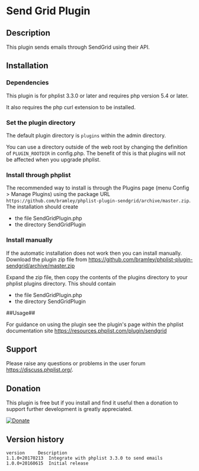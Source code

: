 # Send Grid Plugin #

## Description ##

This plugin sends emails through SendGrid using their API.

## Installation ##

### Dependencies ###

This plugin is for phplist 3.3.0 or later and requires php version 5.4 or later.

It also requires the php curl extension to be installed.

### Set the plugin directory ###
The default plugin directory is `plugins` within the admin directory.

You can use a directory outside of the web root by changing the definition of `PLUGIN_ROOTDIR` in config.php.
The benefit of this is that plugins will not be affected when you upgrade phplist.

### Install through phplist ###
The recommended way to install is through the Plugins page (menu Config > Manage Plugins) using the package
URL `https://github.com/bramley/phplist-plugin-sendgrid/archive/master.zip`.
The installation should create

* the file SendGridPlugin.php
* the directory SendGridPlugin

### Install manually ###
If the automatic installation does not work then you can install manually.
Download the plugin zip file from <https://github.com/bramley/phplist-plugin-sendgrid/archive/master.zip>

Expand the zip file, then copy the contents of the plugins directory to your phplist plugins directory.
This should contain

* the file SendGridPlugin.php
* the directory SendGridPlugin

##Usage##

For guidance on using the plugin see the plugin's page within the phplist documentation site <https://resources.phplist.com/plugin/sendgrid>

## Support ##

Please raise any questions or problems in the user forum <https://discuss.phplist.org/>.

## Donation ##

This plugin is free but if you install and find it useful then a donation to support further development is greatly appreciated.

[![Donate](https://www.paypalobjects.com/en_US/i/btn/btn_donate_LG.gif)](https://www.paypal.com/cgi-bin/webscr?cmd=_s-xclick&hosted_button_id=W5GLX53WDM7T4)

## Version history ##

    version     Description
    1.1.0+20170213  Integrate with phplist 3.3.0 to send emails
    1.0.0+20160615  Initial release

